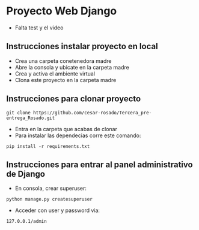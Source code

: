 # Proyecto Web Django
+ Falta test y el video

## Instrucciones instalar proyecto en local
+ Crea una carpeta conetenedora madre
+ Abre la consola y ubicate en la carpeta madre
+ Crea y activa el ambiente virtual
+ Clona este proyecto en la carpeta madre

## Instrucciones para clonar proyecto
```
git clone https://github.com/cesar-rosado/Tercera_pre-entrega_Rosado.git
```

+ Entra en la carpeta que acabas de clonar
+ Para instalar las dependecias corre este comando:

```
pip install -r requirements.txt
```

## Instrucciones para entrar al panel administrativo de Django
+ En consola, crear superuser:
```
python manage.py createsuperuser
```
+ Acceder con user y password via:
```
127.0.0.1/admin
```